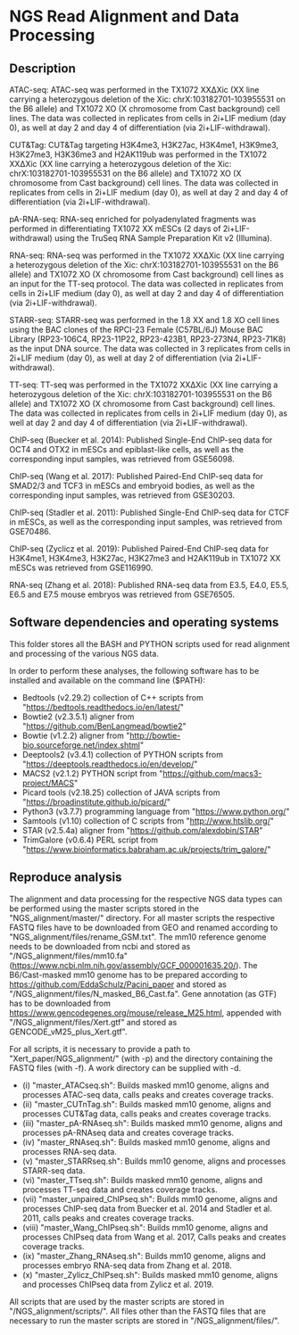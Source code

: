 # NGS Read Alignment and Data Processing

## Description
ATAC-seq: ATAC-seq was performed in the TX1072 XXΔXic (XX line carrying a heterozygous deletion of the Xic: chrX:103182701-103955531 on the B6 allele) and TX1072 XO (X chromosome from Cast background) cell lines. The data was collected in replicates from cells in 2i+LIF medium (day 0), as well at day 2 and day 4 of differentiation (via 2i+LIF-withdrawal).

CUT&Tag: CUT&Tag targeting H3K4me3, H3K27ac, H3K4me1, H3K9me3, H3K27me3, H3K36me3 and H2AK119ub was performed in the TX1072 XXΔXic (XX line carrying a heterozygous deletion of the Xic: chrX:103182701-103955531 on the B6 allele) and TX1072 XO (X chromosome from Cast background) cell lines. The data was collected in replicates from cells in 2i+LIF medium (day 0), as well at day 2 and day 4 of differentiation (via 2i+LIF-withdrawal).

pA-RNA-seq: RNA-seq enriched for polyadenylated fragments was performed in differentiating TX1072 XX mESCs (2 days of 2i+LIF-withdrawal) using the TruSeq RNA Sample Preparation Kit v2 (Illumina).

RNA-seq: RNA-seq was performed in the TX1072 XXΔXic (XX line carrying a heterozygous deletion of the Xic: chrX:103182701-103955531 on the B6 allele) and TX1072 XO (X chromosome from Cast background) cell lines as an input for the TT-seq protocol. The data was collected in replicates from cells in 2i+LIF medium (day 0), as well at day 2 and day 4 of differentiation (via 2i+LIF-withdrawal).

STARR-seq: STARR-seq was performed in the 1.8 XX and 1.8 XO cell lines using the BAC clones of the RPCI-23 Female (C57BL/6J) Mouse BAC Library (RP23-106C4, RP23-11P22, RP23-423B1, RP23-273N4, RP23-71K8) as the input DNA source. The data was collected in 3 replicates from cells in 2i+LIF medium (day 0), as well at day 2 of differentiation (via 2i+LIF-withdrawal).

TT-seq: TT-seq was performed in the TX1072 XXΔXic (XX line carrying a heterozygous deletion of the Xic: chrX:103182701-103955531 on the B6 allele) and TX1072 XO (X chromosome from Cast background) cell lines. The data was collected in replicates from cells in 2i+LIF medium (day 0), as well at day 2 and day 4 of differentiation (via 2i+LIF-withdrawal).

ChIP-seq (Buecker et al. 2014): Published Single-End ChIP-seq data for OCT4 and OTX2 in mESCs and epiblast-like cells, as well as the corresponding input samples, was retrieved from GSE56098.

ChIP-seq (Wang et al. 2017): Published Paired-End ChIP-seq data for SMAD2/3 and TCF3 in mESCs and embryoid bodies, as well as the corresponding input samples, was retrieved from GSE30203.

ChIP-seq (Stadler et al. 2011): Published Single-End ChIP-seq data for CTCF in mESCs, as well as the corresponding input samples, was retrieved from GSE70486.

ChIP-seq (Zyclicz et al. 2019): Published Paired-End ChIP-seq data for H3K4me1, H3K4me3, H3K27ac, H3K27me3 and H2AK119ub in TX1072 XX mESCs was retrieved from GSE116990.

RNA-seq (Zhang et al. 2018):  Published RNA-seq data from E3.5, E4.0, E5.5, E6.5 and E7.5 mouse embryos was retrieved from GSE76505.

## Software dependencies and operating systems
This folder stores all the BASH and PYTHON scripts used for read alignment and processing of the various NGS data.

In order to perform these analyses, the following software has to be installed and available on the command line ($PATH):
- Bedtools (v2.29.2) collection of C++ scripts from "https://bedtools.readthedocs.io/en/latest/"
- Bowtie2 (v2.3.5.1) aligner from "https://github.com/BenLangmead/bowtie2"
- Bowtie (v1.2.2) aligner from "http://bowtie-bio.sourceforge.net/index.shtml"
- Deeptools2 (v3.4.1) collection of PYTHON scripts from "https://deeptools.readthedocs.io/en/develop/"
- MACS2 (v2.1.2) PYTHON script from "https://github.com/macs3-project/MACS"
- Picard tools (v2.18.25) collection of JAVA scripts from "https://broadinstitute.github.io/picard/"
- Python3 (v3.7.7) programming language from "https://www.python.org/"
- Samtools (v1.10) collection of C scripts from "http://www.htslib.org/"
- STAR (v2.5.4a) aligner from "https://github.com/alexdobin/STAR"
- TrimGalore (v0.6.4) PERL script from "https://www.bioinformatics.babraham.ac.uk/projects/trim_galore/"


## Reproduce analysis
The alignment and data processing for the respective NGS data types can be performed using the master scripts stored in the "NGS_alignment/master/" directory. For all master scripts the respective FASTQ files have to be downloaded from GEO and renamed according to "NGS_alignment/files/rename_GSM.txt". The mm10 reference genome needs to be downloaded from ncbi and stored as "/NGS_alignment/files/mm10.fa" (https://www.ncbi.nlm.nih.gov/assembly/GCF_000001635.20/). The B6/Cast-masked mm10 genome has to be prepared according to https://github.com/EddaSchulz/Pacini_paper and stored as "/NGS_alignment/files/N_masked_B6_Cast.fa". Gene annotation (as GTF) has to be downloaded from https://www.gencodegenes.org/mouse/release_M25.html, appended with "/NGS_alignment/files/Xert.gtf" and stored as GENCODE_vM25_plus_Xert.gtf".

For all scripts, it is necessary to provide a path to "Xert_paper/NGS_alignment/" (with -p) and the directory containing the FASTQ files (with -f). A work directory can be supplied with -d.

- (i)   "master_ATACseq.sh": Builds masked mm10 genome, aligns and processes ATAC-seq data, calls peaks and creates coverage tracks.
- (ii)  "master_CUTnTag.sh": Builds masked mm10 genome, aligns and processes CUT&Tag data, calls peaks and creates coverage tracks.
- (iii) "master_pA-RNAseq.sh": Builds masked mm10 genome, aligns and processes pA-RNAseq data and creates coverage tracks.
- (iv)  "master_RNAseq.sh": Builds masked mm10 genome, aligns and processes RNA-seq data.
- (v) "master_STARRseq.sh": Builds mm10 genome, aligns and processes STARR-seq data.
- (vi) "master_TTseq.sh": Builds masked mm10 genome, aligns and processes TT-seq data and creates coverage tracks.
- (vii) "master_unpaired_ChIPseq.sh": Builds mm10 genome, aligns and processes ChIP-seq data from Buecker et al. 2014 and Stadler et al. 2011, calls peaks and creates coverage tracks.
- (viii) "master_Wang_ChIPseq.sh": Builds mm10 genome, aligns and processes ChIPseq data from Wang et al. 2017, Calls peaks and creates coverage tracks.
- (ix) "master_Zhang_RNAseq.sh": Builds mm10 genome, aligns and processes embryo RNA-seq data from Zhang et al. 2018.
- (x) "master_Zylicz_ChIPseq.sh": Builds masked mm10 genome, aligns and processes ChIPseq data from Zylicz et al. 2019.

All scripts that are used by the master scripts are stored in "/NGS_alignment/scripts/". All files other than the FASTQ files that are necessary to run the master scripts are stored in "/NGS_alignment/files/".

